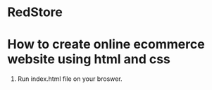 # RedStore
# How to create online ecommerce website using html and css
1. Run index.html file on your broswer.

